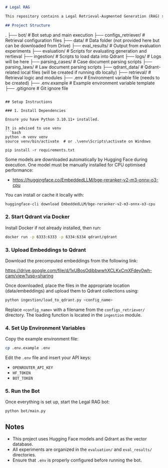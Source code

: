 ```markdown
# Legal RAG

This repository contains a Legal Retrieval-Augmented Generation (RAG) system designed to support legal document parsing, embedding, retrieval, and conversational querying via bot integration.

## Project Structure

```
.
├── bot/                 # Bot setup and main execution
├── configs_retriever/   # Retrieval configuration files
├── data/                # Data folder (not provided here but can be downloaded from Drive)
├── eval_results/        # Output from evaluation experiments
├── evaluation/          # Scripts for evaluating generation and rertieval
├── ingestion/           # Scripts to load data into Qdrant
├── logs/                # Logs will be here
├── parsing_cases/       # Case document parsing scripts
├── parsing_laws/        # Law document parsing scripts
├── qdrant_data/         # Qdrant-related local files (will be created if running db locally)
├── retrieval/           # Retrieval logic and modules
├── .env                 # Environment variable file (needs to be created)
├── .env.example         # Example environment variable template
├── .gitignore           # Git ignore file
```

## Setup Instructions

### 1. Install Dependencies

Ensure you have Python 3.10.11+ installed.

It is advised to use venv
```bash
python -m venv venv
source venv/bin/activate  # or .\venv\Scripts\activate on Windows

pip install -r requirements.txt
```

Some models are downloaded automatically by Hugging Face during execution. One model must be manually installed for CPU optimised performance:

- https://huggingface.co/EmbeddedLLM/bge-reranker-v2-m3-onnx-o3-cpu

You can install or cache it locally with:

```bash
huggingface-cli download EmbeddedLLM/bge-reranker-v2-m3-onnx-o3-cpu
```

### 2. Start Qdrant via Docker

Install Docker if not already installed, then run:

```bash
docker run -p 6333:6333 -p 6334:6334 qdrant/qdrant
```

### 3. Upload Embeddings to Qdrant

Download the precomputed embeddings from the following link:

https://drive.google.com/file/d/1xUBosOdibbwwhXCLKxCmXFdey0wh-cam/view?usp=sharing

Once downloaded, place the files in the appropriate location (data/embeddings) and upload them to Qdrant collections using:

```bash
python ingestion/load_to_qdrant.py <config_name>
```

Replace `<config_name>` with a filename from the `configs_retriever/` directory. The loading function is located in the `ingestion` module.

### 4. Set Up Environment Variables

Copy the example environment file:

```bash
cp .env.example .env
```

Edit the `.env` file and insert your API keys:

- `OPENROUTER_API_KEY`
- `HF_TOKEN`
- `BOT_TOKEN`

### 5. Run the Bot

Once everything is set up, start the Legal RAG bot:

```bash
python bot/main.py
```

## Notes

- This project uses Hugging Face models and Qdrant as the vector database.
- All experiments are organized in the `evaluation/` and `eval_results/` directories.
- Ensure that `.env` is properly configured before running the bot.
```
